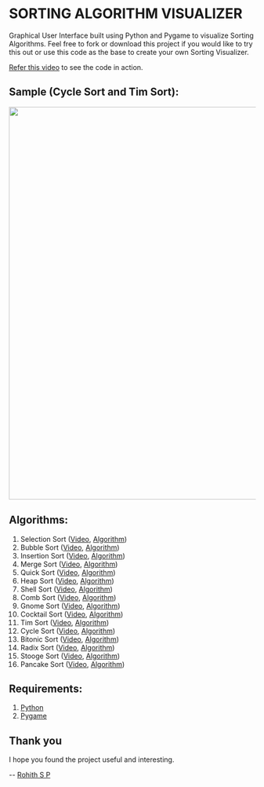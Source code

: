 # SORTING ALGORITHM VISUALIZER

Graphical User Interface built using Python and Pygame to visualize Sorting Algorithms. Feel free to fork or download this project if you would like to try this out or use this code as the base to create your own Sorting Visualizer.

[Refer this video](https://www.youtube.com/watch?v=NuB8QzFDjrQ) to see the code in action.

## Sample (Cycle Sort and Tim Sort): 

<p align="center">
  <img src="sample.gif" width="800">
</p>

## Algorithms:
1. Selection Sort ([Video](https://www.youtube.com/watch?v=NuB8QzFDjrQ&t=3s), [Algorithm](https://github.com/rohithaug/sorting-visualizer/blob/master/algorithms/SelectionSort.py#L9))
2. Bubble Sort ([Video](https://www.youtube.com/watch?v=NuB8QzFDjrQ&t=21s), [Algorithm](https://github.com/rohithaug/sorting-visualizer/blob/master/algorithms/BubbleSort.py#L9))
3. Insertion Sort ([Video](https://www.youtube.com/watch?v=NuB8QzFDjrQ&t=265s), [Algorithm](https://github.com/rohithaug/sorting-visualizer/blob/master/algorithms/InsertionSort.py#L9))
4. Merge Sort ([Video](https://www.youtube.com/watch?v=NuB8QzFDjrQ&t=81s), [Algorithm](https://github.com/rohithaug/sorting-visualizer/blob/master/algorithms/MergeSort.py#L9))
5. Quick Sort ([Video](https://www.youtube.com/watch?v=NuB8QzFDjrQ&t=121s), [Algorithm](https://github.com/rohithaug/sorting-visualizer/blob/master/algorithms/QuickSort.py#L9))
6. Heap Sort ([Video](https://www.youtube.com/watch?v=NuB8QzFDjrQ&t=228s), [Algorithm](https://github.com/rohithaug/sorting-visualizer/blob/master/algorithms/HeapSort.py#L9))
7. Shell Sort ([Video](https://www.youtube.com/watch?v=NuB8QzFDjrQ&t=178s), [Algorithm](https://github.com/rohithaug/sorting-visualizer/blob/master/algorithms/ShellSort.py#L9))
8. Comb Sort ([Video](https://www.youtube.com/watch?v=NuB8QzFDjrQ&t=152s), [Algorithm](https://github.com/rohithaug/sorting-visualizer/blob/master/algorithms/CombSort.py#L9))
9. Gnome Sort ([Video](https://www.youtube.com/watch?v=NuB8QzFDjrQ&t=441s), [Algorithm](https://github.com/rohithaug/sorting-visualizer/blob/master/algorithms/GnomeSort.py#L9))
10. Cocktail Sort ([Video](https://www.youtube.com/watch?v=NuB8QzFDjrQ&t=327s), [Algorithm](https://github.com/rohithaug/sorting-visualizer/blob/master/algorithms/CocktailSort.py#L9))
11. Tim Sort ([Video](https://www.youtube.com/watch?v=NuB8QzFDjrQ&t=413s), [Algorithm](https://github.com/rohithaug/sorting-visualizer/blob/master/algorithms/TimSort.py#L9))
12. Cycle Sort ([Video](https://www.youtube.com/watch?v=NuB8QzFDjrQ&t=395s), [Algorithm](https://github.com/rohithaug/sorting-visualizer/blob/master/algorithms/CycleSort.py#L9))
13. Bitonic Sort ([Video](https://www.youtube.com/watch?v=NuB8QzFDjrQ&t=283s), [Algorithm](https://github.com/rohithaug/sorting-visualizer/blob/master/algorithms/BitonicSort.py#L10))
14. Radix Sort ([Video](https://www.youtube.com/watch?v=NuB8QzFDjrQ&t=575s), [Algorithm](https://github.com/rohithaug/sorting-visualizer/blob/master/algorithms/RadixSort.py#L9))
15. Stooge Sort ([Video](https://www.youtube.com/watch?v=NuB8QzFDjrQ&t=508s), [Algorithm](https://github.com/rohithaug/sorting-visualizer/blob/master/algorithms/StoogeSort.py#L9))
16. Pancake Sort ([Video](https://www.youtube.com/watch?v=NuB8QzFDjrQ&t=601s), [Algorithm](https://github.com/rohithaug/sorting-visualizer/blob/master/algorithms/PancakeSort.py#L9))

## Requirements:
  1. [Python](https://www.python.org/downloads/release/python-377/)
  2. [Pygame](https://pypi.org/project/pygame/)

## Thank you

I hope you found the project useful and interesting.

-- [Rohith S P](https://www.linkedin.com/in/rohithsp/)
